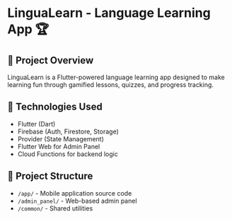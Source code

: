 # LinguaLearn - Language Learning App 🏆

## 🚀 Project Overview
LinguaLearn is a Flutter-powered language learning app designed to make learning fun through gamified lessons, quizzes, and progress tracking.

## 🔧 Technologies Used
- Flutter (Dart)
- Firebase (Auth, Firestore, Storage)
- Provider (State Management)
- Flutter Web for Admin Panel
- Cloud Functions for backend logic

## 📂 Project Structure
- `/app/` - Mobile application source code
- `/admin_panel/` - Web-based admin panel
- `/common/` - Shared utilities
